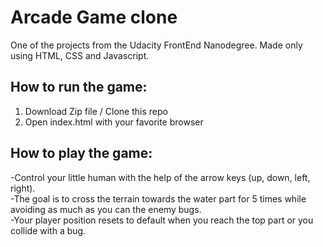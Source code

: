# Arcade Game clone

One of the projects from the Udacity FrontEnd Nanodegree. Made only using HTML, CSS and Javascript.

## How to run the game:

1. Download Zip file / Clone this repo  
2. Open index.html with your favorite browser

## How to play the game:

-Control your little human with the help of the arrow keys (up, down, left, right).  
-The goal is to cross the terrain towards the water part for 5 times while avoiding as much as you can the enemy bugs.  
-Your player position resets to default when you reach the top part or you collide with a bug.  
